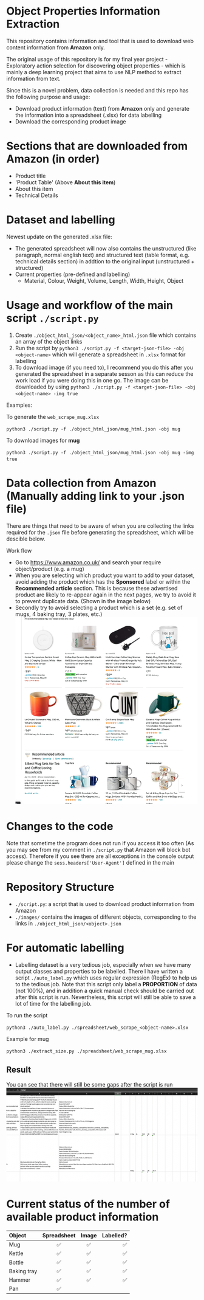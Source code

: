 # Object Properties Information Extraction
This repository contains information and tool that is used to download web content information from **Amazon** only.

The original usage of this repository is for my final year project - Exploratory action selection for discovering object properties - which is mainly a deep learning project that aims to use NLP method to extract information from text.

Since this is a novel problem, data collection is needed and this repo has the following purpose and usage:
- Download product information (text) from **Amazon** only and generate the information into a spreadsheet (.xlsx) for data labelling
- Download the corresponding product image

# Sections that are downloaded from Amazon (in order)
- Product title
- 'Product Table' (Above **About this item**)
- About this item
- Technical Details

# Dataset and labelling
Newest update on the generated .xlsx file:
- The generated spreadsheet will now also contains the unstructured (like paragraph, normal english text) and structured text (table format, e.g. technical details section) in addtion to the original input (unstructured + structured)
- Current properties (pre-defined and labelling)
  - Material, Colour, Weight, Volume, Length, Width, Height, Object

# Usage and workflow of the main script `./script.py`
1. Create `./object_html_json/<object_name>_html.json` file which contains an array of the object links
2. Run the script by `python3 ./script.py -f <target-json-file> -obj <object-name>` which will generate a spreadsheet in `.xlsx` format for labelling
3. To download image (if you need to), I recommend you do this after you generated the spreadsheet in a separate sesson as this can reduce the work load if you were doing this in one go. The image can be downloaded by using `python3 ./script.py -f <target-json-file> -obj <object-name> -img true`

Examples:

To generate the `web_scrape_mug.xlsx`

`python3 ./script.py -f ./object_html_json/mug_html.json -obj mug`

To download images for **mug**

`python3 ./script.py -f ./object_html_json/mug_html.json -obj mug -img true`
# Data collection from Amazon (Manually adding link to your .json file)
There are things that need to be aware of when you are collecting the links required for the `.json` file before generating the spreadsheet, which will be descible below.

Work flow
- Go to https://www.amazon.co.uk/ and search your require object/product (e.g. a mug)
- When you are selecting which product you want to add to your dataset, avoid adding the product which has the **Sponsored** label or within the **Recommended article** section. This is because these advertised product are likely to re-appear again in the next pages, we try to avoid it to prevent duplicate data. (Shown in the image below)
- Secondly try to avoid selecting a product which is a set (e.g. set of mugs, 4 baking tray, 3 plates, etc.)
![image info](./readme_src/amazon_web_scrape_example.png)

# Changes to the code
Note that sometime the program does not run if you access it too often (As you may see from my comment in `./script.py` that Amazon will block bot access). Therefore if you see there are all exceptions in the console output please change the `sess.headers['User-Agent']` defined in the main
# Repository Structure
- `./script.py`: a script that is used to download product information from Amazon
- `./images/` contains the images of different objects, corresponding to the links in `./object_html_json/<object>.json`


# For automatic labelling
- Labelling dataset is a very tedious job, especially when we have many output classes and properties to be labelled. There I have written a script `./auto_label.py` which uses regular expression (RegEx) to help us to the tedious job. Note that this script only label a **PROPORTION** of data (not 100%), and in addition a quick manual check should be carried out after this script is run. Nevertheless, this script will still be able to save a lot of time for the labelling job.

To run the script

`python3 ./auto_label.py ./spreadsheet/web_scrape_<object-name>.xlsx`

Example for mug

`python3 ./extract_size.py ./spreadsheet/web_scrape_mug.xlsx`

## Result
You can see that there will still be some gaps after the script is run
![image info](./readme_src/auto_label.png)

# Current status of the number of available product information
| Object      | Spreadsheet             | Image               | Labelled?           |
| :---        |    :----:               |        :----:       |                ---: |
| Mug         | :white_check_mark:      | :white_check_mark:  | :white_check_mark:  |
| Kettle      | :white_check_mark:      | :white_check_mark:  | :white_check_mark:  |
| Bottle      | :white_check_mark:      | :white_check_mark:  | :white_check_mark:  |
| Baking tray | :white_check_mark:      | :white_check_mark:  | :white_check_mark:  |
| Hammer      | :white_check_mark:      | :white_check_mark:  | :white_check_mark:  |
| Pan         | :white_check_mark:      |    |  |